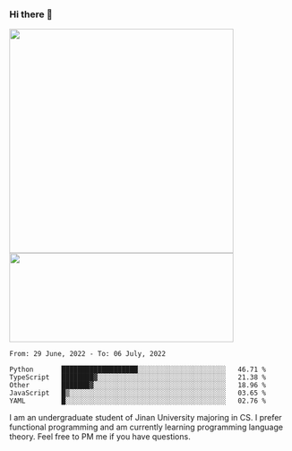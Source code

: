 ### Hi there 👋

<!--
**pe200012/pe200012** is a ✨ _special_ ✨ repository because its `README.md` (this file) appears on your GitHub profile.

Here are some ideas to get you started:

- 🔭 I’m currently working on ...
- 🌱 I’m currently learning ...
- 👯 I’m looking to collaborate on ...
- 🤔 I’m looking for help with ...
- 💬 Ask me about ...
- 📫 How to reach me: ...
- 😄 Pronouns: ...
- ⚡ Fun fact: ...
-->
<p>
    <img width="400em" src="https://github-readme-stats.vercel.app/api?username=pe200012&show_icons=true&icon_color=f44336&title_color=757de8">
    <img width="400em" height="159em" src="https://github-readme-stats.vercel.app/api/top-langs/?username=pe200012&hide=html,cmake,css&title_color=757de8&layout=compact">
</p>

<!--START_SECTION:waka-->
```text
From: 29 June, 2022 - To: 06 July, 2022

Python       ███████████████████░░░░░░░░░░░░░░░░░░░░░░   46.71 % 
TypeScript   ████████▓░░░░░░░░░░░░░░░░░░░░░░░░░░░░░░░░   21.38 % 
Other        ███████▓░░░░░░░░░░░░░░░░░░░░░░░░░░░░░░░░░   18.96 % 
JavaScript   █▒░░░░░░░░░░░░░░░░░░░░░░░░░░░░░░░░░░░░░░░   03.65 % 
YAML         █░░░░░░░░░░░░░░░░░░░░░░░░░░░░░░░░░░░░░░░░   02.76 % 
```
<!--END_SECTION:waka-->

I am an undergraduate student of Jinan University majoring in CS. I prefer functional programming and am currently learning programming language theory. Feel free to PM me if you have questions.
